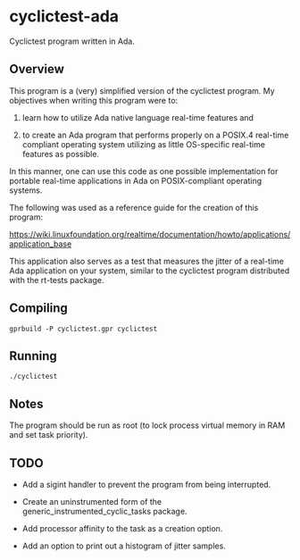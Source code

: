 # cyclictest-ada

Cyclictest program written in Ada.

## Overview

This program is a (very) simplified version of the cyclictest program.
My objectives when writing this program were to:

1. learn how to utilize Ada native language real-time features and

2. to create an Ada program that performs properly on a POSIX.4
real-time compliant operating system utilizing as little OS-specific
real-time features as possible.

In this manner, one can use this code as one possible implementation
for portable real-time applications in Ada on POSIX-compliant
operating systems.

The following was used as a reference guide for the creation of this
program:

https://wiki.linuxfoundation.org/realtime/documentation/howto/applications/application_base

This application also serves as a test that measures the jitter of a
real-time Ada application on your system, similar to the cyclictest
program distributed with the rt-tests package.

## Compiling

```
gprbuild -P cyclictest.gpr cyclictest
```

## Running

```
./cyclictest
```

## Notes

The program should be run as root (to lock process virtual memory in
RAM and set task priority).

## TODO

* Add a sigint handler to prevent the program from being interrupted.

* Create an uninstrumented form of the
  generic_instrumented_cyclic_tasks package.

* Add processor affinity to the task as a creation option.

* Add an option to print out a histogram of jitter samples.
